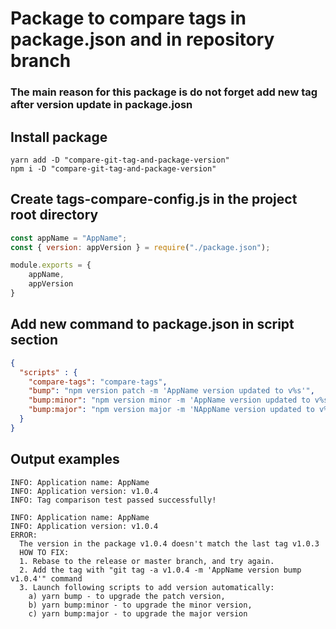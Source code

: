 # Package to compare tags in package.json and in repository branch

### The main reason for this package is do not forget add new tag after version update in package.josn

## Install package
```shell
yarn add -D "compare-git-tag-and-package-version"
npm i -D "compare-git-tag-and-package-version"
```

## Create tags-compare-config.js in the project root directory

```js
const appName = "AppName";
const { version: appVersion } = require("./package.json");

module.exports = {
    appName,
    appVersion
}
```

## Add new command to package.json in script section

```json
{
  "scripts" : {
    "compare-tags": "compare-tags",
    "bump": "npm version patch -m 'AppName version updated to v%s'",
    "bump:minor": "npm version minor -m 'AppName version updated to v%s'",
    "bump:major": "npm version major -m 'NAppName version updated to v%s'"
  }
}
```

## Output examples

```shell
INFO: Application name: AppName
INFO: Application version: v1.0.4
INFO: Tag comparison test passed successfully!
```

```shell
INFO: Application name: AppName
INFO: Application version: v1.0.4
ERROR: 
  The version in the package v1.0.4 doesn't match the last tag v1.0.3
  HOW TO FIX:
  1. Rebase to the release or master branch, and try again.
  2. Add the tag with "git tag -a v1.0.4 -m 'AppName version bump v1.0.4'" command
  3. Launch following scripts to add version automatically:
    a) yarn bump - to upgrade the patch version,
    b) yarn bump:minor - to upgrade the minor version,
    c) yarn bump:major - to upgrade the major version        
```